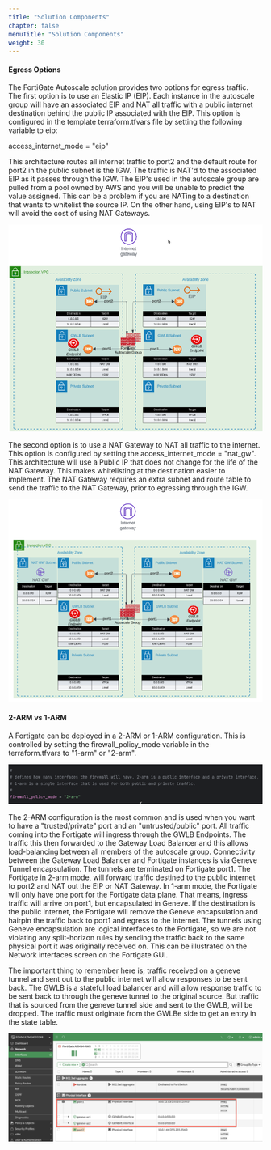 ```yaml
---
title: "Solution Components"
chapter: false
menuTitle: "Solution Components"
weight: 30
---
```


#### Egress Options

The FortiGate Autoscale solution provides two options for egress traffic. The first option is to use an Elastic IP (EIP). Each instance in the autoscale group will have an associated EIP and NAT all traffic with a public internet destination behind the public IP associated with the EIP. This option is configured in the template terraform.tfvars file by setting the following variable to eip:

access_internet_mode = "eip"

This architecture routes all internet traffic to port2 and the default route for port2 in the public subnet is the IGW. The traffic is NAT'd to the associated EIP as it passes through the IGW. The EIP's used in the autoscale group are pulled from a pool owned by AWS and you will be unable to predict the value assigned. This can be a problem if you are NATing to a destination that wants to whitelist the source IP. On the other hand, using EIP's to NAT will avoid the cost of using NAT Gateways. 

![EIP Diagram](eip-diagram.png)

The second option is to use a NAT Gateway to NAT all traffic to the internet. This option is configured by setting the access_internet_mode = "nat_gw". This architecture will use a Public IP that does not change for the life of the NAT Gateway. This makes whitelisting at the destination easier to implement. The NAT Gateway requires an extra subnet and route table to send the traffic to the NAT Gateway, prior to egressing through the IGW. 

![NAT Gateway Diagram](nat-gw-diagram.png)

#### 2-ARM vs 1-ARM

A Fortigate can be deployed in a 2-ARM or 1-ARM configuration. This is controlled by setting the firewall_policy_mode variable in the terraform.tfvars to "1-arm" or "2-arm". 

![Firewall Policy Mode](firewall-mode.png)

The 2-ARM configuration is the most common and is used when you want to have a "trusted/private" port and an "untrusted/public" port. All traffic coming into the Fortigate will ingress through the GWLB Endpoints. The traffic this then forwarded to the Gateway Load Balancer and this allows load-balancing between all members of the autoscale group. Connectivity between the Gateway Load Balancer and Fortigate instances is via Geneve Tunnel encapsulation. The tunnels are terminated on Fortigate port1. The Fortigate in 2-arm mode, will forward traffic destined to the public internet to port2 and NAT out the EIP or NAT Gateway. In 1-arm mode, the Fortigate will only have one port for the Fortigate data plane. That means, ingress traffic will arrive on port1, but encapsulated in Geneve. If the destination is the public internet, the Fortigate will remove the Geneve encapsulation and hairpin the traffic back to port1 and egress to the internet. The tunnels using Geneve encapsulation are logical interfaces to the Fortigate, so we are not violating any split-horizon rules by sending the traffic back to the same physical port it was originally received on. This can be illustrated on the Network interfaces screen on the Fortigate GUI. 

The important thing to remember here is; traffic received on a geneve tunnel and sent out to the public internet will allow responses to be sent back. The GWLB is a stateful load balancer and will allow response traffic to be sent back to through the geneve tunnel to the original source. But traffic that is sourced from the geneve tunnel side and sent to the GWLB, will be dropped. The traffic must originate from the GWLBe side to get an entry in the state table.

![Network Interfaces](interfaces.png)

